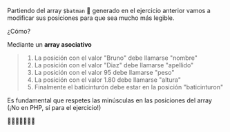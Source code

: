 Partiendo del array `$batman` 🦇 generado en el ejercicio anterior vamos a modificar sus posiciones para que sea mucho más legible.

¿Cómo?

Mediante un **array asociativo**

> 1. La posición con el valor "Bruno" debe llamarse "nombre"
> 2. La posición con el valor "Diaz" debe llamarse "apellido"
> 3. La posición con el valor 95 debe llamarse "peso"
> 4. La posición con el valor 1.80 debe llamarse "altura"
> 5. Finalmente el baticinturón debe estar en la posición "baticinturon"

Es fundamental que respetes las minúsculas en las posiciones del array (¡No en PHP, sí para el ejercicio!)

🦇🦇🦇🦇🦇🦇🦇